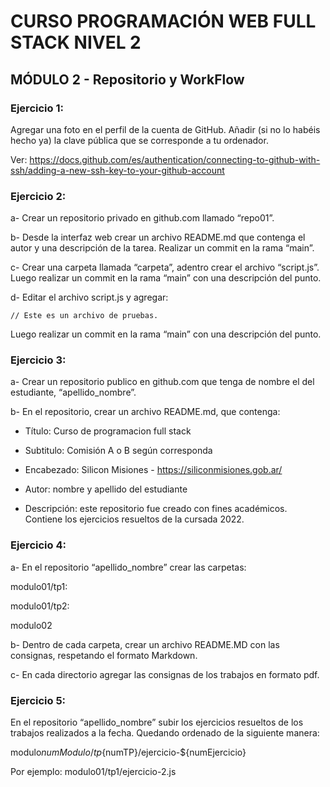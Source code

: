 # CURSO PROGRAMACIÓN WEB FULL STACK NIVEL 2
## MÓDULO 2 - Repositorio y WorkFlow
### Ejercicio 1:
Agregar una foto en el perfil de la cuenta de GitHub. Añadir (si no lo habéis hecho ya) la clave pública que se corresponde a tu ordenador. 

Ver: https://docs.github.com/es/authentication/connecting-to-github-with-ssh/adding-a-new-ssh-key-to-your-github-account

### Ejercicio 2:
a- Crear un repositorio privado en github.com llamado “repo01”.

b- Desde la interfaz web crear un archivo README.md que contenga el autor y una descripción de la tarea. Realizar un commit en la rama “main”.

c- Crear una carpeta llamada “carpeta”, adentro crear el archivo “script.js”. Luego realizar un commit en la rama “main” con una descripción del punto.

d- Editar el archivo script.js y agregar:
```
// Este es un archivo de pruebas.
```
Luego realizar un commit en la rama “main” con una descripción del punto.

### Ejercicio 3:
a- Crear un repositorio publico en github.com que tenga de nombre el del estudiante, “apellido_nombre”.

b- En el repositorio, crear un archivo README.md, que contenga:

- Título: Curso de programacion full stack

- Subtitulo: Comisión A o B según corresponda

- Encabezado: Silicon Misiones - https://siliconmisiones.gob.ar/

- Autor: nombre y apellido del estudiante

- Descripción: este repositorio fue creado con fines académicos. Contiene los ejercicios resueltos de la cursada 2022.

### Ejercicio 4:
a- En el repositorio “apellido_nombre” crear las carpetas:

modulo01/tp1:

modulo01/tp2:

modulo02

b- Dentro de cada carpeta, crear un archivo README.MD con las consignas, respetando el formato Markdown.

c- En cada directorio agregar las consignas de los trabajos en formato pdf.

### Ejercicio 5:

En el repositorio “apellido_nombre” subir los ejercicios resueltos de los trabajos realizados a la fecha. Quedando ordenado de la siguiente manera:

modulo${numModulo}/tp${numTP}/ejercicio-${numEjercicio}

Por ejemplo: modulo01/tp1/ejercicio-2.js
